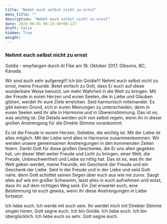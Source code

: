 ```yaml
---
title: "Nehmt euch selbst nicht zu ernst"
menu_title: ""
description: "Nehmt euch selbst nicht zu ernst"
date: 2020-08-01 06:25:48+00:137
draft: False
hidden: True
weight:
---
```

### Nehmt euch selbst nicht zu ernst

Goldie - empfangen durch Al Fike am 18. Oktober 2017, Gibsons, BC, Kanada.

Wir sind auch sehr aufgeregt!!  Ich bin Goldie!!! Nehmt euch selbst nicht zu ernst, meine Freunde. Betet einfach zu Gott, dass Er euch auf diese wunderbare Weise benutzt, um mehr Wahrheit in die Welt zu bringen. Mit der Freude in euren Herzen und euren Seelen, die in Liebe und Glauben glühen, werdet ihr eure Ziele erreichen. Seid harmonisch miteinander. Es gibt keinen Grund, sich in euren Meinungen zu unterscheiden, denn in euren Seelen seid ihr alle in Harmonie und in Übereinstimmung. Das ist es, was wichtig ist. Die Details werden sich von selbst regeln, wenn ihr in dieser großen Anstrengung für die Direkte Stimme vorankommt.

Es ist die Freude in eurem Herzen, Geliebte, die wichtig ist. Mit der Liebe ist alles möglich. Mit der Liebe wird alles in Harmonie zusammenkommen. Wir werden unsere gemeinsamen Anstrengungen in den kommenden Zeiten feiern. Dankt Gott für diese großen Geschenke, die Er uns allen gegeben hat, um dieser Welt weiter Freude und Licht zu bringen, einer Welt, die Freude, Unbeschwertheit und Liebe so nötig hat. Das ist es, was ihr der Welt geben werdet, meine Freunde, ein Geschenk der Freude und ein Geschenk der Liebe. Seid in der Freude und in der Liebe und seid Gott nahe, denn Gott schüttet seinen Segen über euch aus wie nie zuvor. Saugt alles auf wie ein großer Schwamm, lasst alles in euch aufnehmen und wisst, dass ihr auf dem richtigen Weg seid. Ein Ziel erwartet euch, eine Bestimmung ist euch gewiss, wenn ihr diese Anstrengungen in Liebe fortsetzt.

Ich liebe euch. Ich werde mit euch sein. Ihr werdet mich mit Direkter Stimme singen hören. Gott segne euch. Ich bin Goldie. Ich liebe euch. Ich bin überglücklich. Ich liebe euch so sehr. Gott segne euch.
